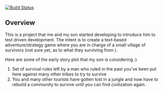 [![Build Status](https://travis-ci.org/ldesrosi/king-of-the-jungle.svg?branch=master)](https://travis-ci.org/ldesrosi)

Overview
-------
This is a project that me and my son started developing to introduce him to test driven development.  The intent is to create a text-based adventure/strategy game where you are in charge of a small village of survivors (not sure yet, as to what they surviving from ).

Here are some of the early story plot that my son is considering :)
1. Set of survival rules left by a man who ruled in the past you've been put here against many other tribes to try to survive
1. You and many other tourists have gotten lost in a jungle and now have to rebuild a community to survive until you can find civilization again.


